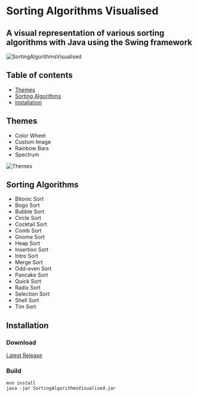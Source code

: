# Sorting Algorithms Visualised

## A visual representation of various sorting algorithms with Java using the Swing framework

![SortingAlgorithmsVisualised](https://user-images.githubusercontent.com/63204672/102017025-2a3f2900-3d5c-11eb-807d-fa27f7845475.png)

## Table of contents
 - [Themes](#Themes)
 - [Sorting Algorithms](#Sorting-Algorithms)
 - [Installation](#Installation)

## Themes
 - Color Wheel
 - Custom Image
 - Rainbow Bars
 - Spectrum

![Themes](https://user-images.githubusercontent.com/63204672/101923791-c3890680-3bc7-11eb-9560-c00c69484d84.png)

## Sorting Algorithms
- Bitonic Sort
- Bogo Sort
- Bubble Sort
- Circle Sort
- Cocktail Sort
- Comb Sort
- Gnome Sort
- Heap Sort
- Insertion Sort
- Intro Sort
- Merge Sort
- Odd-even Sort
- Pancake Sort
- Quick Sort
- Radix Sort
- Selection Sort
- Shell Sort
- Tim Sort

## Installation
### Download
[Latest Release](https://github.com/caydey/SortingAlgorithmsVisualised/releases/latest)
### Build
```
mvn install
java -jar SortingAlgorithmsVisualised.jar
```
